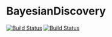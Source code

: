 # BayesianDiscovery

[![Build Status](https://github.com/jsnowynorth/BayesianDiscovery.jl/actions/workflows/CI.yml/badge.svg?branch=main)](https://github.com/jsnowynorth/BayesianDiscovery.jl/actions/workflows/CI.yml?query=branch%3Amain)
[![Build Status](https://travis-ci.com/jsnowynorth/BayesianDiscovery.jl.svg?branch=main)](https://travis-ci.com/jsnowynorth/BayesianDiscovery.jl)
